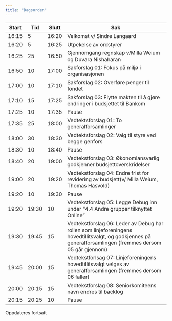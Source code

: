 ```yaml
---
title: "Dagsorden"
---
```


| Start | Tid | Slutt | Sak |
|---|---|---|---|
| 16:15 | 5 | 16:20 | Velkomst v/ Sindre Langaard |
| 16:20 | 5 | 16:25 | Utpekelse av ordstyrer |
| 16:25 | 25 | 16:50 | Gjennomgang regnskap v/Milla Weium og Duvara Nishaharan |
| 16:50 | 10 | 17:00 | Sakforslag 01: Fokus på miljø i organisasjonen |
| 17:00 | 10 | 17:10 | Sakforslag 02: Overføre penger til fondet |
| 17:10 | 15 | 17:25 | Sakforslag 03: Flytte makten til å gjøre endringer i budsjettet til Bankom |
| 17:25 | 10 | 17:35 | Pause |
| 17:35 | 25 | 18:00 | Vedtektsforslag 01: To generalforsamlinger |
| 18:00 | 30 | 18:30 | Vedtektsforslag 02: Valg til styre ved begge genfors |
| 18:30 | 10 | 18:40 | Pause |
| 18:40 | 20 | 19:00 | Vedtekstforslag 03: Økonomiansvarlig godkjenner budsjettoverskridelser |
| 19:00 | 20 | 19:20 | Vedtekstforslag 04: Endre frist for revidering av budsjett(v/ Milla Weium, Thomas Hasvold) |
| 19:20 | 10 | 19:30 | Pause |
| 19:20 | 19:30 | 10 | Vedtekstforslag 05: Legge Debug inn under “4.4 Andre grupper tilknyttet Online” |
| 19:30 | 19:45 | 15 | Vedtekstforslag 06: Leder av Debug har rollen som linjeforeningens hovedtillitsvalgt, og godkjennes på generalforsamlingen (fremmes dersom 05 går gjennom) |
| 19:45 | 20:00 | 15 | Vedtekstforlsag 07: Linjeforeningens hovedtillitsvalgt velges av generalforsamlingen (fremmes dersom 06 faller) |
| 20:00 | 20:15 | 15 | Vedtekstforslag 08: Seniorkomiteens navn endres til backlog |
| 20:15 | 20:25 | 10 | Pause |

Oppdateres fortsatt